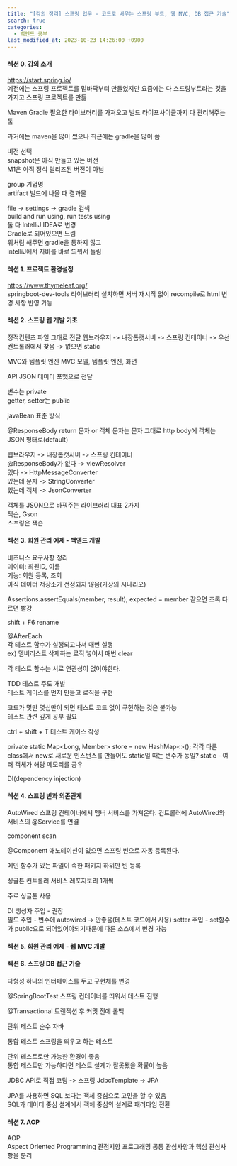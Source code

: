 ```yaml
---
title: "[강의 정리] 스프링 입문 - 코드로 배우는 스프링 부트, 웹 MVC, DB 접근 기술"
search: true
categories: 
  - 백엔드 공부
last_modified_at: 2023-10-23 14:26:00 +0900
---
```


#### 섹션 0. 강의 소개

https://start.spring.io/  
예전에는 스프링 프로젝트를 밑바닥부터 만들었지만 요즘에는 다 스프링부트라는 것을 가지고 스프링 프로젝트를 만듦

Maven
Gradle
필요한 라이브러리를 가져오고 빌드 라이프사이클까지 다 관리해주는 툴

과거에는 maven을 많이 썼으나 최근에는 gradle을 많이 씀

버전 선택  
snapshot은 아직 만들고 있는 버전  
M1은 아직 정식 릴리즈된 버전이 아님  

group 기업명   
artifact 빌드에 나올 때 결과물

file -> settings -> gradle 검색  
build and run using, run tests using  
둘 다 IntelliJ IDEA로 변경  
Gradle로 되어있으면 느림  
위처럼 해주면 gradle을 통하지 않고  
intelliJ에서 자바를 바로 띄워서 돌림

#### 섹션 1. 프로젝트 환경설정

https://www.thymeleaf.org/  
springboot-dev-tools 라이브러리 설치하면 서버 재시작 없이 recompile로 html 변경 사항 반영 가능

#### 섹션 2. 스프링 웹 개발 기초

정적컨텐츠
파일 그대로 전달
웹브라우저 -> 내장톰캣서버 -> 스프링 컨테이너 -> 우선 컨트롤러에서 찾음 -> 없으면 static

MVC와 템플릿 엔진
MVC 모델, 템플릿 엔진, 화면

API
JSON 데이터 포맷으로 전달

변수는 private  
getter, setter는 public

javaBean 표준 방식

@ResponseBody
return 문자 or 객체
문자는 문자 그대로 http body에
객체는 JSON 형태로(default)

웹브라우저 -> 내장톰캣서버 -> 스프링 컨테이너  
@ResponseBody가 없다 -> viewResolver  
있다 -> HttpMessageConverter  
  있는데 문자 -> StringConverter  
  있는데 객체 -> JsonConverter

객체를 JSON으로 바꿔주는 라이브러리 대표 2가지  
잭슨, Gson  
스프링은 잭슨

#### 섹션 3. 회원 관리 예제 - 백엔드 개발

비즈니스 요구사항 정리  
데이터: 회원ID, 이름  
기능: 회원 등록, 조회  
아직 데이터 저장소가 선정되지 않음(가상의 시나리오)  

Assertions.assertEquals(member, result);
expected = member
같으면 초록 다르면 빨강

shift + F6 rename

@AfterEach  
각 테스트 함수가 실행되고나서 매번 실행  
ex) 멤버리스트 삭제하는 로직 넣어서 매번 clear  

각 테스트 함수는 서로 연관성이 없어야한다.  

TDD 테스트 주도 개발  
테스트 케이스를 먼저 만들고 로직을 구현  

코드가 몇만 몇십만이 되면 테스트 코드 없이 구현하는 것은 불가능  
테스트 관련 깊게 공부 필요  

ctrl + shift + T
테스트 케이스 작성

private static Map<Long, Member> store = new HashMap<>();
각각 다른 class에서 new로 새로운 인스턴스를 만들어도 static일 때는 변수가 동일?
static - 여러 객체가 해당 메모리를 공유

DI(dependency injection)

#### 섹션 4. 스프링 빈과 의존관계

AutoWired
스프링 컨테이너에서 멤버 서비스를 가져온다.
컨트롤러에 AutoWired와 서비스의 @Service를 연결

component scan

@Component 애노테이션이 있으면 스프링 빈으로 자동 등록된다.

메인 함수가 있는 파일이 속한 패키지 하위만 빈 등록

싱글톤
컨트롤러 서비스 레포지토리 1개씩

주로 싱글톤 사용

DI
생성자 주입 - 권장  
필드 주입 - 변수에 autowired -> 안좋음(테스트 코드에서 사용) 
setter 주입 - set함수가 public으로 되어있어야되기때문에 다른 소스에서 변경 가능


#### 섹션 5. 회원 관리 예제 - 웹 MVC 개발

#### 섹션 6. 스프링 DB 접근 기술

다형성
하나의 인터페이스를 두고 구현체를 변경

@SpringBootTest
스프링 컨테이너를 띄워서 테스트 진행

@Transactional
트랜잭션 후 커밋 전에 롤백

단위 테스트
순수 자바

통합 테스트
스프링을 띄우고 하는 테스트

단위 테스트로만 가능한 환경이 좋음  
통합 테스트만 가능하다면 테스트 설계가 잘못됐을 확률이 높음

 JDBC API로 직접 코딩 -> 스프링 JdbcTemplate -> JPA

 JPA를 사용하면 SQL 보다는 객체 중심으로 고민을 할 수 있음  
 SQL과 데이터 중심 설계에서 객체 중심의 설계로 패러다임 전환

#### 섹션 7. AOP

AOP  
Aspect Oriented Programming
관점지향 프로그래밍
공통 관심사항과 핵심 관심사항을 분리
